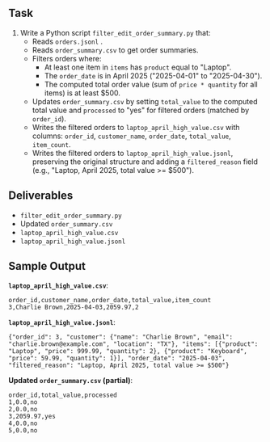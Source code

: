 ## Task
1. Write a Python script `filter_edit_order_summary.py` that:
   - Reads `orders.jsonl` .
   - Reads `order_summary.csv` to get order summaries.
   - Filters orders where:
     - At least one item in `items` has `product` equal to "Laptop".
     - The `order_date` is in April 2025 ("2025-04-01" to "2025-04-30").
     - The computed total order value (sum of `price * quantity` for all items) is at least $500.
   - Updates `order_summary.csv` by setting `total_value` to the computed total value and `processed` to "yes" for filtered orders (matched by `order_id`).
   - Writes the filtered orders to `laptop_april_high_value.csv` with columns: `order_id`, `customer_name`, `order_date`, `total_value`, `item_count`.
   - Writes the filtered orders to `laptop_april_high_value.jsonl`, preserving the original structure and adding a `filtered_reason` field (e.g., "Laptop, April 2025, total value >= $500").


## Deliverables
- `filter_edit_order_summary.py`
- Updated `order_summary.csv`
- `laptop_april_high_value.csv`
- `laptop_april_high_value.jsonl`

## Sample Output
**`laptop_april_high_value.csv`**:
```csv
order_id,customer_name,order_date,total_value,item_count
3,Charlie Brown,2025-04-03,2059.97,2
```

**`laptop_april_high_value.jsonl`**:
```
{"order_id": 3, "customer": {"name": "Charlie Brown", "email": "charlie.brown@example.com", "location": "TX"}, "items": [{"product": "Laptop", "price": 999.99, "quantity": 2}, {"product": "Keyboard", "price": 59.99, "quantity": 1}], "order_date": "2025-04-03", "filtered_reason": "Laptop, April 2025, total value >= $500"}
```

**Updated `order_summary.csv` (partial)**:
```csv
order_id,total_value,processed
1,0.0,no
2,0.0,no
3,2059.97,yes
4,0.0,no
5,0.0,no
```